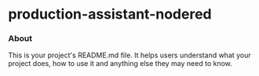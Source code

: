 production-assistant-nodered
============================

### About

This is your project's README.md file. It helps users understand what your
project does, how to use it and anything else they may need to know.
